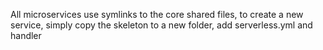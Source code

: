 All microservices use symlinks to the core shared files, to create a new service, simply copy the skeleton to a new folder, add serverless.yml and handler